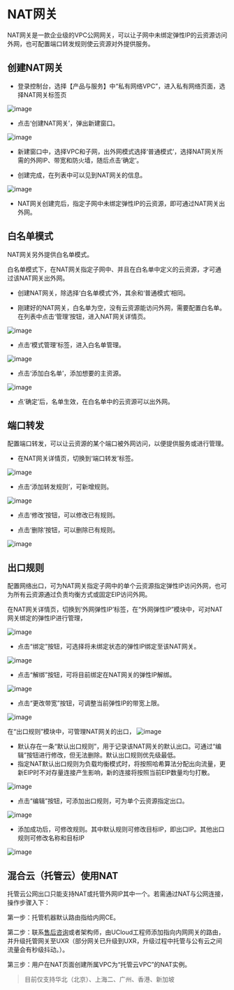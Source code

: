 # NAT网关



NAT网关是一款企业级的VPC公网网关，可以让子网中未绑定弹性IP的云资源访问外网，也可配置端口转发规则使云资源对外提供服务。

## 创建NAT网关

-  登录控制台，选择【产品与服务】中“私有网络VPC”，进入私有网络页面，选择NAT网关标签页

![image](/images/natgw_guide.png)

-  点击‘创建NAT网关’，弹出新建窗口。

![image](/images/natgw_create.png)

-  新建窗口中，选择VPC和子网，出外网模式选择‘普通模式’，选择NAT网关所需的外网IP、带宽和防火墙，随后点击‘确定’。



-  创建完成，在列表中可以见到NAT网关的信息。

![image](/images/natgw_list.png)

-  NAT网关创建完后，指定子网中未绑定弹性IP的云资源，即可通过NAT网关出外网。

## 白名单模式

NAT网关另外提供白名单模式。

白名单模式下，在NAT网关指定子网中、并且在白名单中定义的云资源，才可通过该NAT网关出外网。

-  创建NAT网关，除选择‘白名单模式’外，其余和‘普通模式’相同。



-  刚建好的NAT网关，白名单为空，没有云资源能访问外网，需要配置白名单。在列表中点击‘管理’按钮，进入NAT网关详情页。

![image](/images/natgw_detail.png)

-  点击‘模式管理’标签，进入白名单管理。

![image](/images/natgw_mode.png)

-  点击‘添加白名单’，添加想要的主资源。

![image](/images/natgw_add_list.png)

-  点‘确定’后，名单生效，在白名单中的云资源可以出外网。 


## 端口转发

配置端口转发，可以让云资源的某个端口被外网访问，以便提供服务或进行管理。

-  在NAT网关详情页，切换到‘端口转发’标签。

![image](/images/natagw_rule_manage.png)

-  点击‘添加转发规则’，可新增规则。

![image](/images/natgw_add_rule1.png)

-  点击‘修改’按钮，可以修改已有规则。

-  点击‘删除’按钮，可以删除已有规则。

![image](/images/natgw_rule_detail.png)

## 出口规则

配置网络出口，可为NAT网关指定子网中的单个云资源指定弹性IP访问外网，也可为所有云资源通过负责均衡方式或固定EIP访问外网。

在NAT网关详情页，切换到‘外网弹性IP’标签，在“外网弹性IP”模块中，可对NAT网关绑定的弹性IP进行管理，

![image](/images/natgw_eip_bind.png)

-  点击“绑定”按钮，可选择将未绑定状态的弹性IP绑定至该NAT网关。

![image](/images/natgw_eip_bind01.png)

-  点击“解绑”按钮，可将目前绑定在NAT网关的弹性IP解绑。

![image](/images/natgw_eip_bind02.png)

-  点击“更改带宽”按钮，可调整当前弹性IP的带宽上限。

![image](/images/natgw_eip_bind03.png)

在“出口规则”模块中，可管理NAT网关的出口，
![image](/images/guide/natgw_outbound_rule01.png)

-  默认存在一条“默认出口规则”，用于记录该NAT网关的默认出口。可通过“编辑”按钮进行修改，但无法删除。默认出口规则优先级最低。
-  指定NAT默认出口规则为负载均衡模式时，将按照哈希算法分配出向流量，更新EIP时不对存量连接产生影响，新的连接将按照当前EIP数量均匀打散。

![image](/images/guide/natgw_default_rule.png)

-  点击“编辑”按钮，可添加出口规则，可为单个云资源指定出口。

![image](/images/guide/natgw_outbound_rule_add.png)

-  添加成功后，可修改规则。其中默认规则可修改目标IP，即出口IP。其他出口规则可修改名称和目标IP

![image](/images/guide/natgw_outbound_update.png)

## 混合云（托管云）使用NAT

托管云公网出口只能支持NAT或托管外网IP其中一个。若需通过NAT与公网连接，操作步骤入下：

第一步：托管机器默认路由指给内网CE。

第二步：联系[售后咨询](https://spt.ucloud.cn/)或者架构师，由UCloud工程师添加指向内网网关的路由，并升级托管网关至UXR（部分网关已升级到UXR，升级过程中托管与公有云之间流量会有秒级抖动。）。

第三步：用户在NAT页面创建所属VPC为“托管云VPC”的NAT实例。

> 目前仅支持华北（北京）、上海二、广州、香港、新加坡
